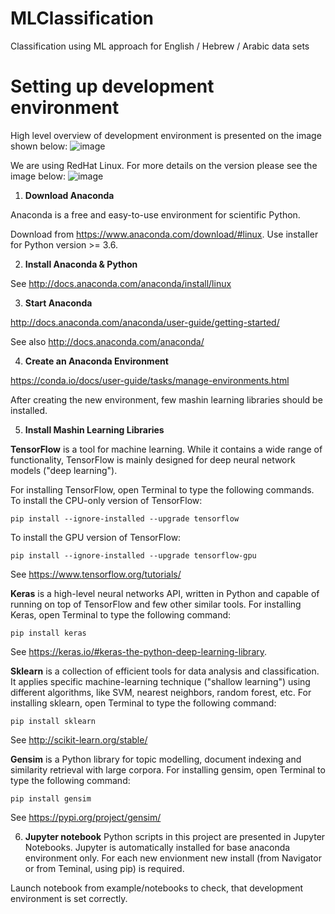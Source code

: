 # MLClassification
Classification using ML approach for English / Hebrew / Arabic data sets


# Setting up development environment
High level overview of development environment is presented on the image shown below:
![image](https://user-images.githubusercontent.com/5329257/46391999-40ff8500-c6e8-11e8-962b-3da09533e2fd.png)

We are using RedHat Linux. For more details on the version please see the image below: 
![image](https://user-images.githubusercontent.com/5329257/46408850-31019880-c71c-11e8-97c3-6fe222f61317.png)

1.	**Download Anaconda**

Anaconda is a free and easy-to-use environment for scientific Python. 

Download from  https://www.anaconda.com/download/#linux.  Use installer for Python version >= 3.6.

2.	**Install Anaconda & Python**

See http://docs.anaconda.com/anaconda/install/linux


3.	**Start Anaconda**

http://docs.anaconda.com/anaconda/user-guide/getting-started/

See also http://docs.anaconda.com/anaconda/

4.	**Create an Anaconda Environment**

https://conda.io/docs/user-guide/tasks/manage-environments.html

After creating the new environment, few mashin learning libraries should be installed.

5.	**Install Mashin Learning Libraries**

**TensorFlow** is a tool for machine learning. While it contains a wide range of functionality, TensorFlow is mainly designed for deep neural network models ("deep learning").

For installing TensorFlow, open Terminal to type the following commands.
To install the CPU-only version of TensorFlow:

`pip install --ignore-installed --upgrade tensorflow`

To install the GPU version of TensorFlow:

`pip install --ignore-installed --upgrade tensorflow-gpu`

See https://www.tensorflow.org/tutorials/

**Keras** is a high-level neural networks API, written in Python and capable of running on top of TensorFlow and few other similar tools.
For installing Keras, open Terminal to type the following command:

`pip install keras`

See https://keras.io/#keras-the-python-deep-learning-library.

**Sklearn** is a collection of efficient tools for data analysis and classification. It applies specific machine-learning technique ("shallow learning")  using different algorithms, like SVM, nearest neighbors, random forest, etc.
For installing sklearn, open Terminal to type the following command:

`pip install sklearn`

See http://scikit-learn.org/stable/  

**Gensim** is a Python library for topic modelling, document indexing and similarity retrieval with large corpora. 
For installing gensim, open Terminal to type the following command:

`pip install gensim`

See https://pypi.org/project/gensim/

6.  **Jupyter notebook**
Python scripts in this project are presented in Jupyter Notebooks. Jupyter is automatically installed for base anaconda environment only. For each new envionment new install (from Navigator or from Teminal, using pip) is required.

Launch notebook from example/notebooks to check, that development environment is set correctly.

